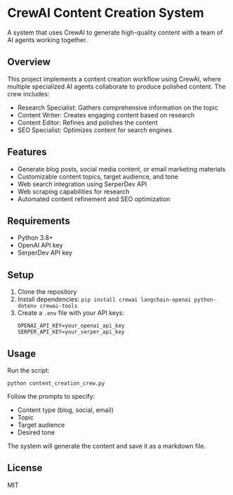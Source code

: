 # CrewAI Content Creation System

A system that uses CrewAI to generate high-quality content with a team of AI agents working together.

## Overview

This project implements a content creation workflow using CrewAI, where multiple specialized AI agents collaborate to produce polished content. The crew includes:

- Research Specialist: Gathers comprehensive information on the topic
- Content Writer: Creates engaging content based on research
- Content Editor: Refines and polishes the content
- SEO Specialist: Optimizes content for search engines

## Features

- Generate blog posts, social media content, or email marketing materials
- Customizable content topics, target audience, and tone
- Web search integration using SerperDev API
- Web scraping capabilities for research
- Automated content refinement and SEO optimization

## Requirements

- Python 3.8+
- OpenAI API key
- SerperDev API key

## Setup

1. Clone the repository
2. Install dependencies: `pip install crewai langchain-openai python-dotenv crewai-tools`
3. Create a `.env` file with your API keys:
   ```
   OPENAI_API_KEY=your_openai_api_key
   SERPER_API_KEY=your_serper_api_key
   ```

## Usage

Run the script:
```
python content_creation_crew.py
```

Follow the prompts to specify:
- Content type (blog, social, email)
- Topic
- Target audience
- Desired tone

The system will generate the content and save it as a markdown file.

## License

MIT
